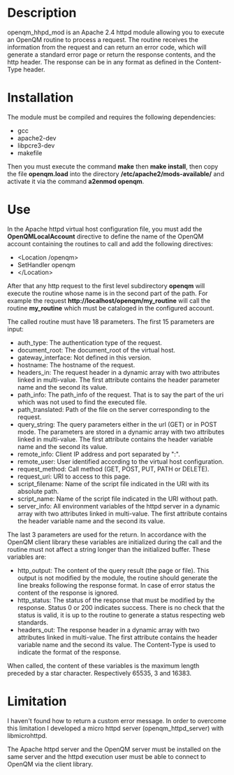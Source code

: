 # Description

openqm_hhpd_mod is an Apache 2.4 httpd module allowing you to execute an OpenQM routine to process a request. The routine receives the information from the request and can return an error code, which will generate a standard error page or return the response contents, and the http header. The response can be in any format as defined in the Content-Type header.

# Installation

The module must be compiled and requires the following dependencies:
- gcc
- apache2-dev
- libpcre3-dev
- makefile

Then you must execute the command **make** then **make install**, then copy the file **openqm.load** into the directory **/etc/apache2/mods-available/** and activate it via the command **a2enmod openqm**.

# Use

In the Apache httpd virtual host configuration file, you must add the **OpenQMLocalAccount** directive to define the name of the OpenQM account containing the routines to call and add the following directives:
- <Location /openqm>
- SetHandler openqm
- \</Location>

After that any http request to the first level subdirectory **openqm** will execute the routine whose name is in the second part of the path. For example the request **http://localhost/openqm/my_routine** will call the routine **my_routine** which must be cataloged in the configured account.

The called routine must have 18 parameters. The first 15 parameters are input:
- auth_type: The authentication type of the request.
- document_root: The document_root of the virtual host.
- gateway_interface: Not defined in this version.
- hostname: The hostname of the request.
- headers_in: The request header in a dynamic array with two attributes linked in multi-value. The first attribute contains the header parameter name and the second its value.
- path_info: The path_info of the request. That is to say the part of the uri which was not used to find the executed file.
- path_translated: Path of the file on the server corresponding to the request.
- query_string: The query parameters either in the url (GET) or in POST mode. The parameters are stored in a dynamic array with two attributes linked in multi-value. The first attribute contains the header variable name and the second its value.
- remote_info: Client IP address and port separated by ":".
- remote_user: User identified according to the virtual host configuration.
- request_method: Call method (GET, POST, PUT, PATH or DELETE).
- request_uri: URI to access to this page.
- script_filename: Name of the script file indicated in the URI with its absolute path.
- script_name: Name of the script file indicated in the URI without path.
- server_info: All environment variables of the httpd server in a dynamic array with two attributes linked in multi-value. The first attribute contains the header variable name and the second its value.

The last 3 parameters are used for the return. In accordance with the OpenQM client library these variables are initialized during the call and the routine must not affect a string longer than the initialized buffer. These variables are:
- http_output: The content of the query result (the page or file). This output is not modified by the module, the routine should generate the line breaks following the response format. In case of error status the content of the response is ignored.
- http_status: The status of the response that must be modified by the response. Status 0 or 200 indicates success. There is no check that the status is valid, it is up to the routine to generate a status respecting web standards.
- headers_out: The response header in a dynamic array with two attributes linked in multi-value. The first attribute contains the header variable name and the second its value. The Content-Type is used to indicate the format of the response.

When called, the content of these variables is the maximum length preceded by a star character. Respectively 65535, 3 and 16383.

# Limitation

I haven't found how to return a custom error message. In order to overcome this limitation I developed a micro httpd server (openqm_httpd_server) with libmicrohttpd.

The Apache httpd server and the OpenQM server must be installed on the same server and the httpd execution user must be able to connect to OpenQM via the client library.
